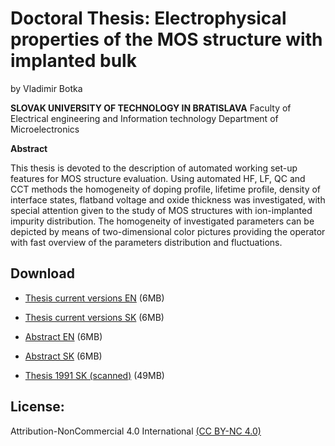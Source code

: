 # Doctoral Thesis: Electrophysical properties of the MOS structure with implanted bulk
by Vladimir Botka

**SLOVAK UNIVERSITY OF TECHNOLOGY IN BRATISLAVA**
Faculty of Electrical engineering and Information technology
Department of Microelectronics

**Abstract**

This thesis is devoted to the description of automated working set-up
features for MOS structure evaluation. Using automated HF, LF, QC and
CCT methods the homogeneity of doping profile, lifetime profile,
density of interface states, flatband voltage and oxide thickness was
investigated, with special attention given to the study of MOS
structures with ion-implanted impurity distribution. The homogeneity
of investigated parameters can be depicted by means of two-dimensional
color pictures providing the operator with fast overview of the
parameters distribution and fluctuations.

## Download

* [Thesis current versions EN](https://drive.google.com/open?id=<TBD>) (6MB) 
* [Thesis current versions SK](https://drive.google.com/open?id=<TBD>) (6MB) 
* [Abstract EN](https://drive.google.com/open?id=<TBD>) (6MB)
* [Abstract SK](https://drive.google.com/open?id=<TBD>) (6MB)

* [Thesis 1991 SK (scanned)](https://drive.google.com/open?id=0B9QdgMgzmvIcekRRWnJIbGxHWHM) (49MB)

## License:

Attribution-NonCommercial 4.0 International [(CC BY-NC 4.0)](https://creativecommons.org/licenses/by-nc/4.0/)
